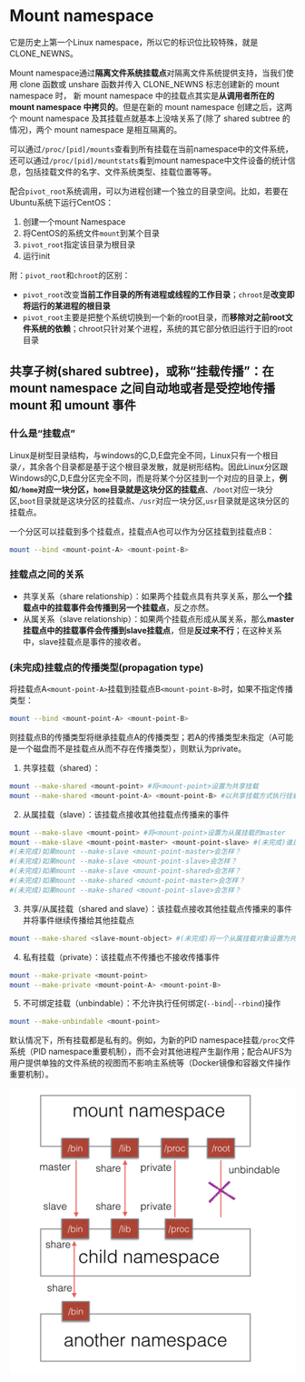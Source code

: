 # Mount namespace

它是历史上第一个Linux namespace，所以它的标识位比较特殊，就是CLONE_NEWNS。

Mount namespace通过**隔离文件系统挂载点**对隔离文件系统提供支持，当我们使用 clone 函数或 unshare 函数并传入 CLONE_NEWNS 标志创建新的 mount namespace 时， 新 mount namespace 中的挂载点其实是**从调用者所在的 mount namespace 中拷贝的**。但是在新的 mount namespace 创建之后，这两个 mount namespace 及其挂载点就基本上没啥关系了(除了 shared subtree 的情况)，两个 mount namespace 是相互隔离的。

可以通过`/proc/[pid]/mounts`查看到所有挂载在当前namespace中的文件系统，还可以通过`/proc/[pid]/mountstats`看到mount namespace中文件设备的统计信息，包括挂载文件的名字、文件系统类型、挂载位置等等。

配合`pivot_root`系统调用，可以为进程创建一个独立的目录空间。比如，若要在Ubuntu系统下运行CentOS：

1. 创建一个mount Namespace
2. 将CentOS的系统文件`mount`到某个目录
3. `pivot_root`指定该目录为根目录
4. 运行init

附：`pivot_root`和`chroot`的区别：

* `pivot_root`改变**当前工作目录的所有进程或线程的工作目录**；`chroot`是**改变即将运行的某进程的根目录**
* `pivot_root`主要是把整个系统切换到一个新的root目录，而**移除对之前root文件系统的依赖**；chroot只针对某个进程，系统的其它部分依旧运行于旧的root目录

## 共享子树(shared subtree)，或称“挂载传播”：在 mount namespace 之间自动地或者是受控地传播 mount 和 umount 事件

### 什么是“挂载点”

Linux是树型目录结构，与windows的C,D,E盘完全不同，Linux只有一个根目录`/`，其余各个目录都是基于这个根目录发散，就是树形结构。因此Linux分区跟Windows的C,D,E盘分区完全不同，而是将某个分区挂到一个对应的目录上，**例如`/home`对应一块分区，`home`目录就是这块分区的挂载点**、`/boot`对应一块分区,`boot`目录就是这块分区的挂载点、`/usr`对应一块分区,`usr`目录就是这块分区的挂载点。

一个分区可以挂载到多个挂载点，挂载点A也可以作为分区挂载到挂载点B：

```sh
mount --bind <mount-point-A> <mount-point-B>
```

### 挂载点之间的关系

* 共享关系（share relationship）：如果两个挂载点具有共享关系，那么**一个挂载点中的挂载事件会传播到另一个挂载点**，反之亦然。
* 从属关系（slave relationship）：如果两个挂载点形成从属关系，那么**master挂载点中的挂载事件会传播到slave挂载点**，但是**反过来不行**；在这种关系中，slave挂载点是事件的接收者。

### (未完成)挂载点的传播类型(propagation type)

将挂载点A`<mount-point-A>`挂载到挂载点B`<mount-point-B>`时，如果不指定传播类型：

```sh
mount --bind <mount-point-A> <mount-point-B>
```

则挂载点B的传播类型将继承挂载点A的传播类型；若A的传播类型未指定（A可能是一个磁盘而不是挂载点从而不存在传播类型），则默认为private。

1. 共享挂载（shared）：
```sh
mount --make-shared <mount-point> #将<mount-point>设置为共享挂载
mount --make-shared <mount-point-A> <mount-point-B> #以共享挂载方式执行挂载操作
```
2. 从属挂载（slave）：该挂载点接收其他挂载点传播来的事件
```sh
mount --make-slave <mount-point> #将<mount-point>设置为从属挂载的master
mount --make-slave <mount-point-master> <mount-point-slave> #(未完成)谁是主谁是从？
#(未完成)如果mount --make-slave <mount-point-master>会怎样？
#(未完成)如果mount --make-slave <mount-point-slave>会怎样？
#(未完成)如果mount --make-slave <mount-point-shared>会怎样？
#(未完成)如果mount --make-shared <mount-point-master>会怎样？
#(未完成)如果mount --make-shared <mount-point-slave>会怎样？
```
3. 共享/从属挂载（shared and slave）：该挂载点接收其他挂载点传播来的事件并将事件继续传播给其他挂载点
```sh
mount --make-shared <slave-mount-object> #(未完成)将一个从属挂载对象设置为共享/从属挂载，可以执行如下命令或者将其移动到一个共享挂载对象下。
```
4. 私有挂载（private）：该挂载点不传播也不接收传播事件
```sh
mount --make-private <mount-point>
mount --make-private <mount-point-A> <mount-point-B>
```
5. 不可绑定挂载（unbindable）：不允许执行任何绑定(`--bind`|`--rbind`)操作
```sh
mount --make-unbindable <mount-point>
```

默认情况下，所有挂载都是私有的。例如，为新的PID namespace挂载`/proc`文件系统（PID namespace重要机制），而不会对其他进程产生副作用；配合AUFS为用户提供单独的文件系统的视图而不影响主系统等（Docker镜像和容器文件操作重要机制）。

![propagation type](../i/mountnamespace.png)
